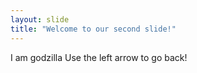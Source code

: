 ```yaml
---
layout: slide
title: "Welcome to our second slide!"
---
```

I am godzilla
Use the left arrow to go back!
